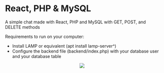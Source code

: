 # React, PHP & MySQL
A simple chat made with React, PHP and MySQL with GET, POST, and DELETE methods

Requirements to run on your computer:
* Install LAMP or equivalent (apt install lamp-server^)
* Configure the backend file (backend/index.php) with your database user and your database table

<div align="center">
  <img src="https://user-images.githubusercontent.com/62410044/188348474-13ea7a0d-8eff-4b71-a47b-39dbb7fd9a94.png">
</div>
